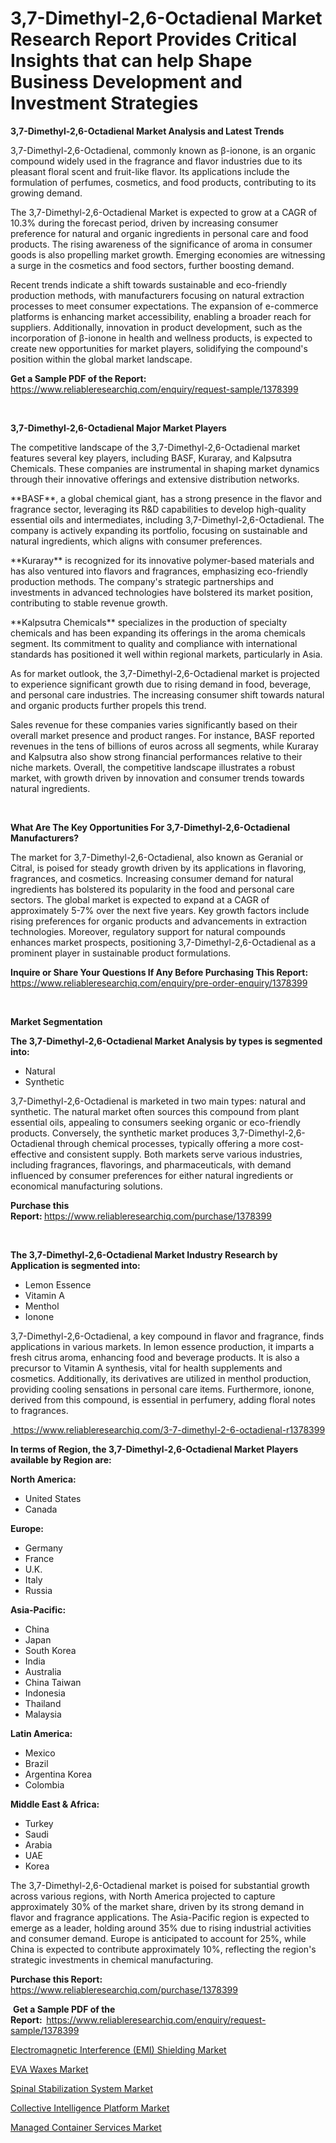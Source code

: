 <p><h1>3,7-Dimethyl-2,6-Octadienal Market Research Report Provides Critical Insights that can help Shape Business Development and Investment Strategies</h1></p><p><strong>3,7-Dimethyl-2,6-Octadienal Market Analysis and Latest Trends</strong></p>
<p><p>3,7-Dimethyl-2,6-Octadienal, commonly known as β-ionone, is an organic compound widely used in the fragrance and flavor industries due to its pleasant floral scent and fruit-like flavor. Its applications include the formulation of perfumes, cosmetics, and food products, contributing to its growing demand.</p><p>The 3,7-Dimethyl-2,6-Octadienal Market is expected to grow at a CAGR of 10.3% during the forecast period, driven by increasing consumer preference for natural and organic ingredients in personal care and food products. The rising awareness of the significance of aroma in consumer goods is also propelling market growth. Emerging economies are witnessing a surge in the cosmetics and food sectors, further boosting demand.</p><p>Recent trends indicate a shift towards sustainable and eco-friendly production methods, with manufacturers focusing on natural extraction processes to meet consumer expectations. The expansion of e-commerce platforms is enhancing market accessibility, enabling a broader reach for suppliers. Additionally, innovation in product development, such as the incorporation of β-ionone in health and wellness products, is expected to create new opportunities for market players, solidifying the compound's position within the global market landscape.</p></p>
<p><strong>Get a Sample PDF of the Report:&nbsp;</strong> <a href="https://www.reliableresearchiq.com/enquiry/request-sample/1378399">https://www.reliableresearchiq.com/enquiry/request-sample/1378399</a></p>
<p>&nbsp;</p>
<p><strong>3,7-Dimethyl-2,6-Octadienal Major Market Players</strong></p>
<p><p>The competitive landscape of the 3,7-Dimethyl-2,6-Octadienal market features several key players, including BASF, Kuraray, and Kalpsutra Chemicals. These companies are instrumental in shaping market dynamics through their innovative offerings and extensive distribution networks.</p><p>**BASF**, a global chemical giant, has a strong presence in the flavor and fragrance sector, leveraging its R&D capabilities to develop high-quality essential oils and intermediates, including 3,7-Dimethyl-2,6-Octadienal. The company is actively expanding its portfolio, focusing on sustainable and natural ingredients, which aligns with consumer preferences. </p><p>**Kuraray** is recognized for its innovative polymer-based materials and has also ventured into flavors and fragrances, emphasizing eco-friendly production methods. The company's strategic partnerships and investments in advanced technologies have bolstered its market position, contributing to stable revenue growth.</p><p>**Kalpsutra Chemicals** specializes in the production of specialty chemicals and has been expanding its offerings in the aroma chemicals segment. Its commitment to quality and compliance with international standards has positioned it well within regional markets, particularly in Asia.</p><p>As for market outlook, the 3,7-Dimethyl-2,6-Octadienal market is projected to experience significant growth due to rising demand in food, beverage, and personal care industries. The increasing consumer shift towards natural and organic products further propels this trend.</p><p>Sales revenue for these companies varies significantly based on their overall market presence and product ranges. For instance, BASF reported revenues in the tens of billions of euros across all segments, while Kuraray and Kalpsutra also show strong financial performances relative to their niche markets. Overall, the competitive landscape illustrates a robust market, with growth driven by innovation and consumer trends towards natural ingredients.</p></p>
<p>&nbsp;</p>
<p><strong>What Are The Key Opportunities For 3,7-Dimethyl-2,6-Octadienal Manufacturers?</strong></p>
<p><p>The market for 3,7-Dimethyl-2,6-Octadienal, also known as Geranial or Citral, is poised for steady growth driven by its applications in flavoring, fragrances, and cosmetics. Increasing consumer demand for natural ingredients has bolstered its popularity in the food and personal care sectors. The global market is expected to expand at a CAGR of approximately 5-7% over the next five years. Key growth factors include rising preferences for organic products and advancements in extraction technologies. Moreover, regulatory support for natural compounds enhances market prospects, positioning 3,7-Dimethyl-2,6-Octadienal as a prominent player in sustainable product formulations.</p></p>
<p><strong>Inquire or Share Your Questions If Any Before Purchasing This Report:</strong> <a href="https://www.reliableresearchiq.com/enquiry/pre-order-enquiry/1378399">https://www.reliableresearchiq.com/enquiry/pre-order-enquiry/1378399</a></p>
<p>&nbsp;</p>
<p><strong>Market Segmentation</strong></p>
<p><strong>The 3,7-Dimethyl-2,6-Octadienal Market Analysis by types is segmented into:</strong></p>
<p><ul><li>Natural</li><li>Synthetic</li></ul></p>
<p><p>3,7-Dimethyl-2,6-Octadienal is marketed in two main types: natural and synthetic. The natural market often sources this compound from plant essential oils, appealing to consumers seeking organic or eco-friendly products. Conversely, the synthetic market produces 3,7-Dimethyl-2,6-Octadienal through chemical processes, typically offering a more cost-effective and consistent supply. Both markets serve various industries, including fragrances, flavorings, and pharmaceuticals, with demand influenced by consumer preferences for either natural ingredients or economical manufacturing solutions.</p></p>
<p><strong>Purchase this Report:&nbsp;</strong><a href="https://www.reliableresearchiq.com/purchase/1378399">https://www.reliableresearchiq.com/purchase/1378399</a></p>
<p>&nbsp;</p>
<p><strong>The 3,7-Dimethyl-2,6-Octadienal Market Industry Research by Application is segmented into:</strong></p>
<p><ul><li>Lemon Essence</li><li>Vitamin A</li><li>Menthol</li><li>Ionone</li></ul></p>
<p><p>3,7-Dimethyl-2,6-Octadienal, a key compound in flavor and fragrance, finds applications in various markets. In lemon essence production, it imparts a fresh citrus aroma, enhancing food and beverage products. It is also a precursor to Vitamin A synthesis, vital for health supplements and cosmetics. Additionally, its derivatives are utilized in menthol production, providing cooling sensations in personal care items. Furthermore, ionone, derived from this compound, is essential in perfumery, adding floral notes to fragrances.</p></p>
<p><a href="https://www.reliableresearchiq.com/3-7-dimethyl-2-6-octadienal-r1378399">&nbsp;https://www.reliableresearchiq.com/3-7-dimethyl-2-6-octadienal-r1378399</a></p>
<p><strong>In terms of Region, the 3,7-Dimethyl-2,6-Octadienal Market Players available by Region are:</strong></p>
<p>
    <p> <strong> North America: </strong>
        <ul>
            <li>United States</li>
            <li>Canada</li>
        </ul>
        </p> 
    <p> <strong> Europe: </strong>
        <ul>
            <li>Germany</li>
            <li>France</li>
            <li>U.K.</li>
            <li>Italy</li>
            <li>Russia</li>
        </ul>
        </p> 
    <p> <strong> Asia-Pacific: </strong>
        <ul>
            <li>China</li>
            <li>Japan</li>
            <li>South Korea</li>
            <li>India</li>
            <li>Australia</li>
            <li>China Taiwan</li>
            <li>Indonesia</li>
            <li>Thailand</li>
            <li>Malaysia</li>
        </ul>
        </p> 
    <p> <strong> Latin America: </strong>
        <ul>
            <li>Mexico</li>
            <li>Brazil</li>
            <li>Argentina Korea</li>
            <li>Colombia</li>
        </ul>
        </p> 
    <p> <strong> Middle East & Africa: </strong>
        <ul>
            <li>Turkey</li>
            <li>Saudi</li>
            <li>Arabia</li>
            <li>UAE</li>
            <li>Korea</li>
        </ul>
    </p>
    </p>
<p><p>The 3,7-Dimethyl-2,6-Octadienal market is poised for substantial growth across various regions, with North America projected to capture approximately 30% of the market share, driven by its strong demand in flavor and fragrance applications. The Asia-Pacific region is expected to emerge as a leader, holding around 35% due to rising industrial activities and consumer demand. Europe is anticipated to account for 25%, while China is expected to contribute approximately 10%, reflecting the region's strategic investments in chemical manufacturing.</p></p>
<p><strong>Purchase this Report: </strong><a href="https://www.reliableresearchiq.com/purchase/1378399">https://www.reliableresearchiq.com/purchase/1378399</a></p>
<p>&nbsp;<strong>Get a Sample PDF of the Report:&nbsp;&nbsp;</strong><a href="https://www.reliableresearchiq.com/enquiry/request-sample/1378399">https://www.reliableresearchiq.com/enquiry/request-sample/1378399</a></p>
<p><strong></strong></p>
<p><p><a href="https://issuu.com/reportprime-2/docs/electromagnetic-interference-emi-sh_43fce6867c7ee6">Electromagnetic Interference (EMI) Shielding Market</a></p><p><a href="https://issuu.com/reportprime-2/docs/eva-waxes-market-size-2030.pptx_51a53edf2301a8">EVA Waxes Market</a></p><p><a href="https://www.linkedin.com/pulse/unveiling-market-trends-global-spinal-stabilization-system-growth-a0vff?trackingId=YEzkiC3eTTWZSOWtEtFTOQ%3D%3D">Spinal Stabilization System Market</a></p><p><a href="https://www.linkedin.com/pulse/what-innovations-shaping-collective-intelligence-platform-market-dvaaf?trackingId=7N%2BuepLGRuWNoFeOzCAzvQ%3D%3D">Collective Intelligence Platform Market</a></p><p><a href="https://www.linkedin.com/pulse/driving-market-forces-managed-container-services-trends-future-mppvf?trackingId=S3e4LTyuQaC0xv0oCE%2ByiA%3D%3D">Managed Container Services Market</a></p></p>